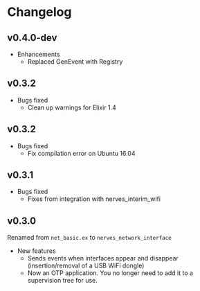 # Changelog

## v0.4.0-dev

* Enhancements
  * Replaced GenEvent with Registry

## v0.3.2

  * Bugs fixed
    * Clean up warnings for Elixir 1.4

## v0.3.2

  * Bugs fixed
    * Fix compilation error on Ubuntu 16.04

## v0.3.1

  * Bugs fixed
    * Fixes from integration with nerves_interim_wifi

## v0.3.0

Renamed from `net_basic.ex` to `nerves_network_interface`

  * New features
    * Sends events when interfaces appear and disappear (insertion/removal of a
      USB WiFi dongle)
    * Now an OTP application. You no longer need to add it to a supervision tree
      for use.
